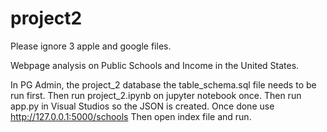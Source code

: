 # project2

Please ignore 3 apple and google files.

Webpage analysis on Public Schools and Income in the United States. 

In PG Admin, the project_2 database the table_schema.sql file needs to be run first.
Then run project_2.ipynb on jupyter notebook once.
Then run app.py in Visual Studios  so the JSON is created. Once done use http://127.0.0.1:5000/schools
Then open index file and run.